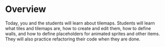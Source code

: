 # Overview	

Today, you and the students will learn about tilemaps. Students will learn what tiles and tilemaps are, how to create and edit them, how to define walls, and how to define placeholders for animated sprites and other items. They will also practice refactoring their code when they are done.
